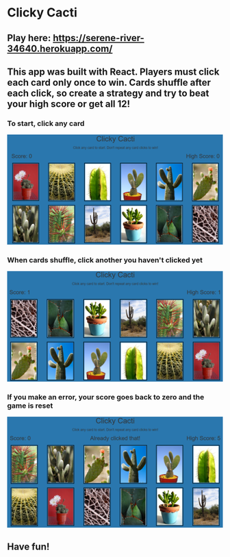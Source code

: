 # Clicky Cacti

## Play here: https://serene-river-34640.herokuapp.com/

## This app was built with React. Players must click each card only once to win. Cards shuffle after each click, so create a strategy and try to beat your high score or get all 12!

### To start, click any card

![README image 1](./public/assets/images/readme1.PNG)

### When cards shuffle, click another you haven't clicked yet

![README image 2](./public/assets/images/readme2.PNG)

### If you make an error, your score goes back to zero and the game is reset

![README image 3](./public/assets/images/readme3.PNG)

## Have fun!